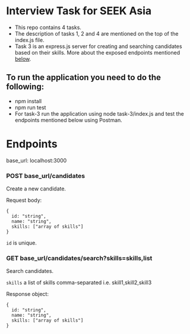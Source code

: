 # Interview Task for SEEK Asia
* This repo contains 4 tasks.
* The description of tasks 1, 2 and 4 are mentioned on the top of the index.js file.
* Task 3 is an express.js server for creating and searching candidates based on their skills. More about the exposed endpoints mentioned [below](https://github.com/AmrHalim/seek-asia-interview-task#endpoints).

## To run the application you need to do the following:
* npm install
* npm run test
* For task-3 run the application using node task-3/index.js and test the endpoints mentioned below using Postman.

# Endpoints

base_url: localhost:3000
### POST base_url/candidates
Create a new candidate.

Request body:
```
{
  id: "string",
  name: "string",
  skills: ["array of skills"]
}
```
`id` is unique.
### GET base_url/candidates/search?skills=skills,list
Search candidates.

`skills` a list of skills comma-separated i.e. skill1,skill2,skill3


Response object:
```
{
  id: "string",
  name: "string",
  skills: ["array of skills"]
}
